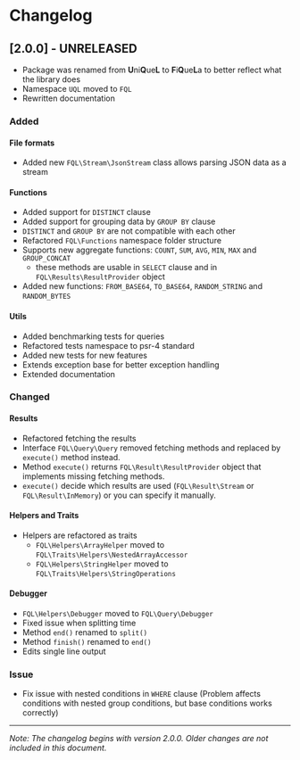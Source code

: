 # Changelog

## [2.0.0] - UNRELEASED

- Package was renamed from **U**ni**Q**ue**L** to **F**i**Q**ue**L**a to better reflect what the library does
- Namespace `UQL` moved to `FQL`
- Rewritten documentation

### Added

#### File formats
- Added new `FQL\Stream\JsonStream` class allows parsing JSON data as a stream

#### Functions
- Added support for `DISTINCT` clause
- Added support for grouping data by `GROUP BY` clause
- `DISTINCT` and `GROUP BY` are not compatible with each other
- Refactored `FQL\Functions` namespace folder structure
- Supports new aggregate functions: `COUNT`, `SUM`, `AVG`, `MIN`, `MAX` and `GROUP_CONCAT`
  - these methods are usable in `SELECT` clause and in `FQL\Results\ResultProvider` object
- Added new functions: `FROM_BASE64`, `TO_BASE64`, `RANDOM_STRING` and `RANDOM_BYTES`

#### Utils
- Added benchmarking tests for queries
- Refactored tests namespace to psr-4 standard
- Added new tests for new features
- Extends exception base for better exception handling
- Extended documentation

### Changed

#### Results
- Refactored fetching the results
- Interface `FQL\Query\Query` removed fetching methods and replaced by `execute()` method
instead. 
- Method `execute()` returns `FQL\Result\ResultProvider` object that implements missing fetching methods.
- `execute()` decide which results are used (`FQL\Result\Stream` or `FQL\Result\InMemory`) or you can specify it manually.

#### Helpers and Traits
- Helpers are refactored as traits
  - `FQL\Helpers\ArrayHelper` moved to `FQL\Traits\Helpers\NestedArrayAccessor`
  - `FQL\Helpers\StringHelper` moved to `FQL\Traits\Helpers\StringOperations`

#### Debugger
- `FQL\Helpers\Debugger` moved to `FQL\Query\Debugger`
- Fixed issue when splitting time
- Method `end()` renamed to `split()`
- Method `finish()` renamed to `end()`
- Edits single line output

### Issue
- Fix issue with nested conditions in `WHERE` clause
(Problem affects conditions with nested group conditions, but base conditions works correctly)

---

_Note: The changelog begins with version 2.0.0. Older changes are not included in this document._
